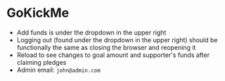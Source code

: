 # GoKickMe

- Add funds is under the dropdown in the upper right
- Logging out (found under the dropdown in the upper right) should be functionally the same as closing the browser and reopening it
- Reload to see changes to goal amount and supporter's funds after claiming pledges
- Admin email: `john@admin.com`
